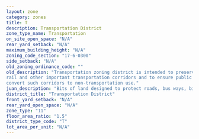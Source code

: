 ```yaml
---
layout: zone
category: zones
title: T
description: Transportation District
zone_type_name: Transportation
on_site_open_space: "N/A"
rear_yard_setback: "N/A"
maximum_building_height: "N/A"
zoning_code_section: "17-6-0300"
side_setback: "N/A"
old_zoning_ordinance_code: ""
old_description: "Transportation zoning district is intended to preserve, protect and enhance road, 
rail and other important transportation corridors and to ensure public review of proposals to 
convert such corridors to non-transportation use."
juan_description: "Bits of land designed to protect roads, bus ways, bike trails, and rail lines."
district_title: "Transportation District"
front_yard_setback: "N/A"
rear_yard_open_space: "N/A"
zone_type: "11"
floor_area_ratio: "1.5"
district_type_code: "T"
lot_area_per_unit: "N/A"
---
```

